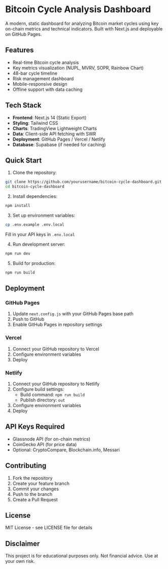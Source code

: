 # Bitcoin Cycle Analysis Dashboard

A modern, static dashboard for analyzing Bitcoin market cycles using key on-chain metrics and technical indicators. Built with Next.js and deployable on GitHub Pages.

## Features

- Real-time Bitcoin cycle analysis
- Key metrics visualization (NUPL, MVRV, SOPR, Rainbow Chart)
- 48-bar cycle timeline
- Risk management dashboard
- Mobile-responsive design
- Offline support with data caching

## Tech Stack

- **Frontend**: Next.js 14 (Static Export)
- **Styling**: Tailwind CSS
- **Charts**: TradingView Lightweight Charts
- **Data**: Client-side API fetching with SWR
- **Deployment**: GitHub Pages / Vercel / Netlify
- **Database**: Supabase (if needed for caching)

## Quick Start

1. Clone the repository:
```bash
git clone https://github.com/yourusername/bitcoin-cycle-dashboard.git
cd bitcoin-cycle-dashboard
```

2. Install dependencies:
```bash
npm install
```

3. Set up environment variables:
```bash
cp .env.example .env.local
```
Fill in your API keys in `.env.local`

4. Run development server:
```bash
npm run dev
```

5. Build for production:
```bash
npm run build
```

## Deployment

### GitHub Pages
1. Update `next.config.js` with your GitHub Pages base path
2. Push to GitHub
3. Enable GitHub Pages in repository settings

### Vercel
1. Connect your GitHub repository to Vercel
2. Configure environment variables
3. Deploy

### Netlify
1. Connect your GitHub repository to Netlify
2. Configure build settings:
   - Build command: `npm run build`
   - Publish directory: `out`
3. Configure environment variables
4. Deploy

## API Keys Required

- Glassnode API (for on-chain metrics)
- CoinGecko API (for price data)
- Optional: CryptoCompare, Blockchain.info, Messari

## Contributing

1. Fork the repository
2. Create your feature branch
3. Commit your changes
4. Push to the branch
5. Create a Pull Request

## License

MIT License - see LICENSE file for details

## Disclaimer

This project is for educational purposes only. Not financial advice. Use at your own risk. 